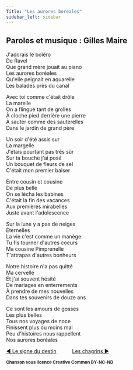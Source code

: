 ```yaml
---
Title: "Les aurores boréales"
sidebar_left: sidebar
---
```


##  Paroles et musique : Gilles Maire
  
J'adorais le boléro  
De Ravel  
Que grand mère jouait au piano  
Les aurores boréales  
Qu'elle peignait en aquarelle  
Les balades près du canal  
  
Avec toi comme c'était drôle  
La marelle  
On a flingué tant de grolles  
À cloche pied derrière une pierre  
À sauter comme des sauterelles  
Dans le jardin de grand père  
  
Un soir d'été assis sur  
La margelle  
J'étais pourtant pas très sûr  
Sur ta bouche j'ai posé  
Un bouquet de fleurs de sel  
C'était mon premier baiser  
  
Entre cousin et cousine  
De plus belle  
On se lécha les babines  
C'était la fin des vacances  
Aux premières mirabelles  
Juste avant l'adolescence  
  
Sur la lune y a pas de neiges  
Éternelles  
La vie c'est comme un manège  
Tu fis tourner d'autres coeurs  
Ma cousine Pimprenelle  
T'attrapas d'autres bonheurs  
  
Notre histoire n'a pas quitté  
Ma cervelle  
Et j'ai souvent hésité  
De mariages en enterrements  
À prendre de mes nouvelles  
Dans tes souvenirs de douze ans  
  
Ce sont les amours de gosses  
Les plus belles  
Tous nos voyages de noce  
Finissent plus ou moins mal  
Peu d'histoires nous rappellent  
Nos aurores boréales  
  


[ ◀ Le signe du destin](../le_signe_du_destin) ​ ​ ​ ​ ​ ​ ​ ​ ​ ​ ​ ​[Les chagrins ▶](../les_chagrins)


<b><sub>Chanson sous licence Creative Common BY-NC-ND</sub></b>
